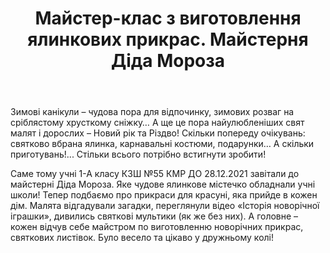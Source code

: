 ﻿---
title: Майстер-клас з виготовлення ялинкових прикрас. Майстерня Діда Мороза
---

Зимові канікули – чудова пора для відпочинку, зимових розваг на сріблястому хрусткому сніжку… А ще це пора найулюбленіших свят малят і дорослих – Новий рік та Різдво! Скільки попереду очікувань: святково вбрана ялинка, карнавальні костюми, подарунки… А скільки приготувань!... Стільки всього потрібно встигнути зробити!

Саме тому учні 1-А класу КЗШ №55 КМР ДО 28.12.2021 завітали до майстерні Діда Мороза. Яке чудове ялинкове містечко обладнали учні школи! Тепер подбаємо про прикраси для красуні, яка прийде в кожен дім. Малята відгадували загадки, переглянули відео «Історія новорічної іграшки», дивились святкові мультики (як же без них). А головне – кожен відчув себе майстром по виготовленню новорічних прикрас, святкових листівок. Було весело та цікаво у дружньому колі!

<slideshow />
